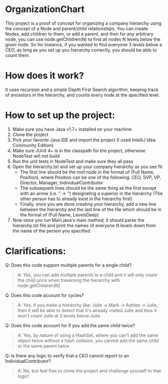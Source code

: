 # OrganizationChart

This project is a proof of concept for organizing a company hierarchy using the concept of a Node and parent/child relationships. You can create Nodes, add children to them, or add a parent, and then for any arbitrary node, you can use node.getChildren(N) to find all nodes N levels below the given node. So for instance, if you wanted to find everyone 3 levels below a CEO, as long as you set up you hierarchy correctly, you should be able to count them.

# How does it work?

It uses recursion and a simple Depth First Search algorithm, keeping track of ancestors in the hierarchy, and counts every node at the specified level.

# How to set up the project:

1. Make sure you have Java v1.7+ installed on your machine
1. Clone the project
1. Pick your favorite Java IDE and import the project (I used IntelliJ Idea Community Edition)
1. Make sure JUnit 4+ is in the classpath for the project, otherwise NodeTest will not build
1. Run the unit tests in NodeTest and make sure they all pass
1. Open the hierarchy.txt and set up your company hierarchy as you see fit
    - The first line should be the root node in the format of (Full Name, Position), where Position can be one of the following: CEO, SVP, VP, Director, Manager, IndividualContributor
    - The subsequent lines should be the same thing as the first except with an arrow (i.e. " -> ") designating a superior in the hierarchy (The other person has to already exist in the hierarchy first)
    - Finally, once you are done creating your hierarchy, add a new line between the hierarchy and the last line of the file which should be in the format of (Full Name, LevelsDeep)
1. Now once you run Main.java's main method, it should parse the hierarchy.txt file and print the names of everyone N levels down from the name of the person you specified

# Clarifications:

Q: Does this code support multiple parents for a single child?
> A: Yes, you can add multiple parents to a child and it will only count the child once when traversing the hierarchy with node.getChildren(N)

Q: Does this code account for cycles?
> A: Yes, if you make a hierarchy like: Julie -> Mark -> Ashlee -> Julie, then it will be able to detect that it's already visited Julie and thus it won't count Julie at 3 levels below Julie

Q: Does this code account for if you add the same child twice?
> A: Yes, by nature of using a HashSet, where you can't add the same object twice without a hash collision, you cannot add the same child or the same parent twice

Q: Is there any logic to verify that a CEO cannot report to an IndividualContributor?
> A: No, but feel free to clone the project and challenge yourself to that logic!
